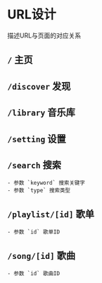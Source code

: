 # URL设计

描述URL与页面的对应关系

## `/` 主页

## `/discover` 发现

## `/library` 音乐库

## `/setting` 设置

## `/search` 搜索

    - 参数 `keyword` 搜索关键字
    - 参数 `type` 搜索类型

## `/playlist/[id]` 歌单

    - 参数 `id` 歌单ID

## `/song/[id]` 歌曲

    - 参数 `id` 歌曲ID
